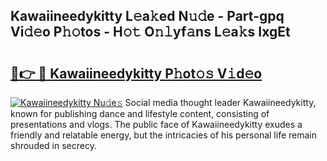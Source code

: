 ## Kawaiineedykitty L𝚎a𝚔ed N𝚞𝚍e - Part-gpq Vi𝚍𝚎o P𝚑𝚘tos - H𝚘𝚝 O𝚗𝚕yf𝚊ns L𝚎a𝚔s IxgEt

# <h2><a href="http://kf13ct.oniu.top/?m=Kawaiineedykitty">🔗👉 🔴 Kawaiineedykitty P𝚑ot𝚘𝚜 V𝚒d𝚎o</a></h2>

[![Kawaiineedykitty Nu𝚍e𝚜](https://i.imgur.com/0qMVB7G.gif)](http://kf13ct.oniu.top/?m=Kawaiineedykitty)
Social media thought leader Kawaiineedykitty, known for publishing dance and lifestyle content, consisting of presentations and vlogs. The public face of Kawaiineedykitty exudes a friendly and relatable energy, but the intricacies of his personal life remain shrouded in secrecy.  
